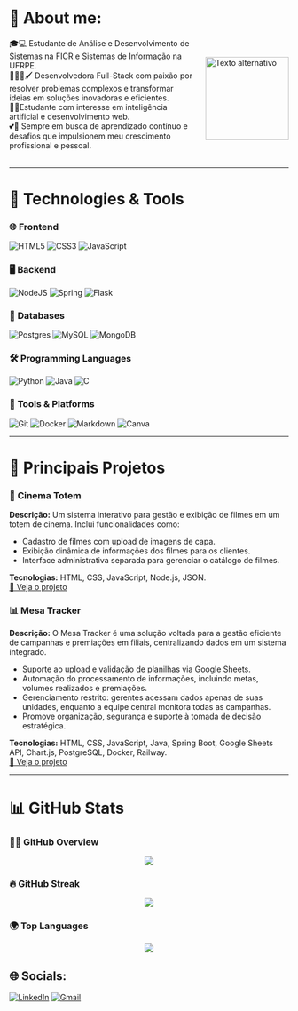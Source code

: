 # 💫 About me:
<div style="display: flex; align-items: center;">
  <div>
    🎓💻 Estudante de Análise e Desenvolvimento de Sistemas na FICR e Sistemas de Informação na UFRPE.<br>
    👩🏾‍💻🖌️ Desenvolvedora Full-Stack com paixão por resolver problemas complexos e transformar ideias em soluções inovadoras e eficientes.<br>
    🤖📙Estudante com interesse em inteligência artificial e desenvolvimento web.<br>
    💕🔎 Sempre em busca de aprendizado contínuo e desafios que impulsionem meu crescimento profissional e pessoal.<br><br>
  </div>
  <img src="https://user-images.githubusercontent.com/97471199/230774187-e482399b-492c-4c17-a831-0314bf90526e.png" alt="Texto alternativo" style="width: 150px; height: auto; margin-left: 20px;">
</div>

---
 
# 🚀 Technologies & Tools  

### 🌐 **Frontend**  
![HTML5](https://img.shields.io/badge/html5-%23E34F26.svg?style=for-the-badge&logo=html5&logoColor=white)   ![CSS3](https://img.shields.io/badge/css3-%231572B6.svg?style=for-the-badge&logo=css3&logoColor=white)  ![JavaScript](https://img.shields.io/badge/javascript-%23323330.svg?style=for-the-badge&logo=javascript&logoColor=%23F7DF1E)  

### 🖥️ **Backend**  
![NodeJS](https://img.shields.io/badge/node.js-6DA55F?style=for-the-badge&logo=node.js&logoColor=white)  ![Spring](https://img.shields.io/badge/spring-%236DB33F.svg?style=for-the-badge&logo=spring&logoColor=white)  ![Flask](https://img.shields.io/badge/flask-%23000.svg?style=for-the-badge&logo=flask&logoColor=white)  

### 💾 **Databases**  
![Postgres](https://img.shields.io/badge/postgres-%23316192.svg?style=for-the-badge&logo=postgresql&logoColor=white)  ![MySQL](https://img.shields.io/badge/mysql-4479A1.svg?style=for-the-badge&logo=mysql&logoColor=white)  ![MongoDB](https://img.shields.io/badge/MongoDB-%234ea94b.svg?style=for-the-badge&logo=mongodb&logoColor=white)  

### 🛠️ **Programming Languages**  
![Python](https://img.shields.io/badge/python-3670A0?style=for-the-badge&logo=python&logoColor=ffdd54)  ![Java](https://img.shields.io/badge/java-%23ED8B00.svg?style=for-the-badge&logo=openjdk&logoColor=white)  ![C](https://img.shields.io/badge/c-%2300599C.svg?style=for-the-badge&logo=c&logoColor=white)  

### 🔧 **Tools & Platforms**  
![Git](https://img.shields.io/badge/git-%23F05033.svg?style=for-the-badge&logo=git&logoColor=white)  ![Docker](https://img.shields.io/badge/docker-%230db7ed.svg?style=for-the-badge&logo=docker&logoColor=white)  ![Markdown](https://img.shields.io/badge/markdown-%23000000.svg?style=for-the-badge&logo=markdown&logoColor=white)  ![Canva](https://img.shields.io/badge/Canva-%2300C4CC.svg?style=for-the-badge&logo=Canva&logoColor=white)  

---

# 📌 Principais Projetos  

### 🎥 **Cinema Totem**  
**Descrição:** Um sistema interativo para gestão e exibição de filmes em um totem de cinema. Inclui funcionalidades como:  
- Cadastro de filmes com upload de imagens de capa.  
- Exibição dinâmica de informações dos filmes para os clientes.  
- Interface administrativa separada para gerenciar o catálogo de filmes.  

**Tecnologias:** HTML, CSS, JavaScript, Node.js, JSON.  
[🔗 Veja o projeto]()  

### 📊 **Mesa Tracker**  
**Descrição:** O Mesa Tracker é uma solução voltada para a gestão eficiente de campanhas e premiações em filiais, centralizando dados em um sistema integrado.  
  - Suporte ao upload e validação de planilhas via Google Sheets.  
  - Automação do processamento de informações, incluindo metas, volumes realizados e premiações.  
  - Gerenciamento restrito: gerentes acessam dados apenas de suas unidades, enquanto a equipe central monitora todas as campanhas.  
  - Promove organização, segurança e suporte à tomada de decisão estratégica.

**Tecnologias:** HTML, CSS, JavaScript, Java, Spring Boot, Google Sheets API, Chart.js, PostgreSQL, Docker, Railway.  
[🔗 Veja o projeto](https://github.com/Milena-Alb/Grow-2024-Mesa) 

---

# 📊 GitHub Stats  

### 🧑‍💻 **GitHub Overview**  
<div align="center">
  <img src="https://github-readme-stats.vercel.app/api?username=Milena-Alb&theme=dark&hide_border=true&include_all_commits=true&count_private=true" />
</div>  

### 🔥 **GitHub Streak**  
<div align="center">
  <img src="https://github-readme-streak-stats.herokuapp.com/?user=Milena-Alb&theme=dark&hide_border=true" />
</div>  

### 🌍 **Top Languages**  
<div align="center">
  <img src="https://github-readme-stats.vercel.app/api/top-langs/?username=Milena-Alb&theme=dark&hide_border=true&include_all_commits=true&count_private=true&layout=compact" />
</div>  


## 🌐 Socials:  
[![LinkedIn](https://img.shields.io/badge/LinkedIn-%230077B5.svg?logo=linkedin&logoColor=white)](https://www.linkedin.com/in/milena-albuquerque-a73183289)  [![Gmail](https://img.shields.io/badge/Gmail-%23D44638.svg?logo=gmail&logoColor=white)](mailto:milenaleticia.15sa@gmail.com)  



